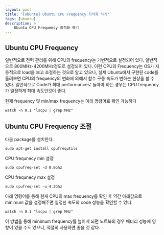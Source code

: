 ```yaml
---
layout: post
title: '[Ubuntu] Ubuntu CPU Frequency 최적화 하기'
tags: [ubuntu]
description: >
    Ubuntu CPU Frequency 최적화 하기
---
```



## Ubuntu CPU Frequency

일반적으로 전력 관리를 위해 CPU의 frequency는 가변적으로 설정되어 있다. 일반적으로 800MHz-4200MHz정도로 설정되어 있다. 이런 CPU의 Frequency는 OS가 자동적으로 load을 보고 조절하는 것으로 알고 있으나, 실제 Ubuntu에서 구현된 code를 돌려보면 CPU의 frequency의 변화에 의해서 함수 구동 속도가 변하는 현상을 볼 수 있다. 일반적으로 Code가 최대 performance로 돌아야 하는 경우는 CPU frequency가 일정하게 최대 속도인것이 좋다. 

현재 frequency 및 min/max frequency는 아래 명령어로 확인 가능하다

```
watch -n 0.1 "lscpu | grep MHz"
```


## Ubuntu CPU Frequency 조절

다음 package를 설치한다. 


```
sudo apt-get install cpufrequtils
```

CPU frequnecy min 설정

```
sudo cpufreq-set -d 0.8Ghz
```

CPU frequnecy max 설정

```
sudo cpufreq-set -u 4.2Ghz
```

아래 명령어를 통해 현재 CPU의 max frequency를 확인 후 약간 아래값으로 minimum 값을 설정해주면 일정한 속도의 code 성능을 확인할 수 있다. 

```
watch -n 0.1 "lscpu | grep MHz"
```

이 방법을 통해 minimum frequency를 높이게 되면 노트북의 경우 배터리 성능에 영향이 있을 수도 있으니, 적절히 사용하면 좋을 것 같다.



